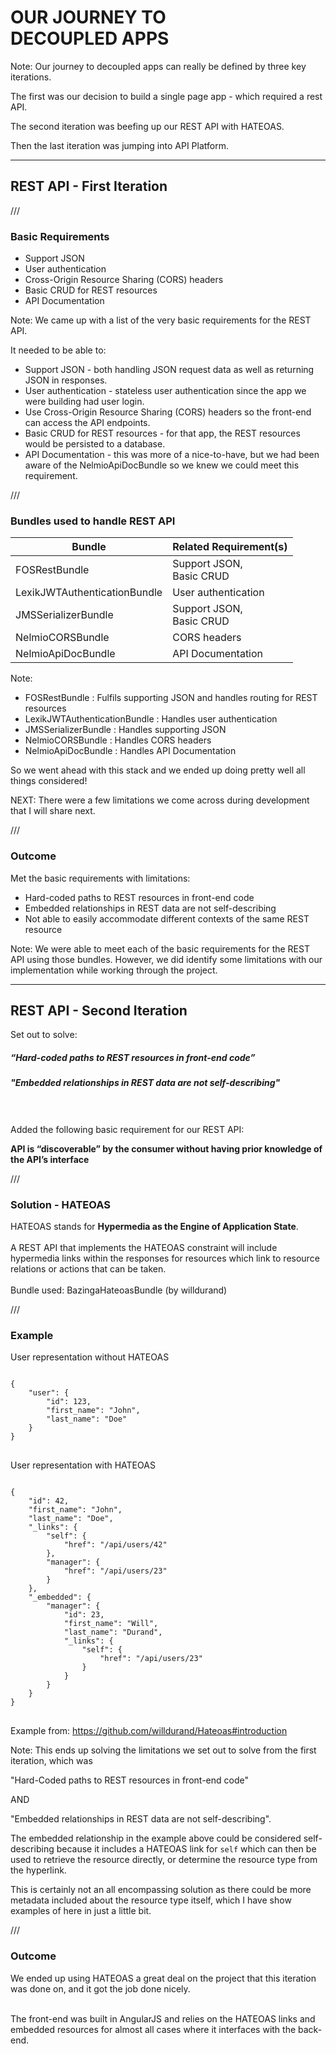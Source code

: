 # OUR JOURNEY TO<br/> DECOUPLED APPS

Note:
Our journey to decoupled apps can really be defined by three key iterations.

The first was our decision to build a single page app - which required a rest API.

The second iteration was beefing up our REST API with HATEOAS.

Then the last iteration was jumping into API Platform. 

---

## REST API - First Iteration

///

### Basic Requirements

- Support JSON
- User authentication
- Cross-Origin Resource Sharing (CORS) headers
- Basic CRUD for REST resources
- API Documentation

Note:
We came up with a list of the very basic requirements for the REST API.

It needed to be able to:

- Support JSON - both handling JSON request data as well as returning JSON in responses.
- User authentication - stateless user authentication since the app we were building had user login.
- Use Cross-Origin Resource Sharing (CORS) headers so the front-end can access the API endpoints.
- Basic CRUD for REST resources - for that app, the REST resources would be persisted to a database. 
- API Documentation - this was more of a nice-to-have, but we had been aware of the NelmioApiDocBundle so we knew we could meet this requirement.

///

### Bundles used to handle REST API

| Bundle | Related Requirement(s) |
|--------|--------------------------|
| FOSRestBundle | Support JSON,<br/>Basic CRUD |
| LexikJWTAuthenticationBundle | User authentication |
| JMSSerializerBundle | Support JSON,<br/>Basic CRUD |
| NelmioCORSBundle | CORS headers |
| NelmioApiDocBundle | API Documentation |

Note:
- FOSRestBundle : Fulfils supporting JSON and handles routing for REST resources
- LexikJWTAuthenticationBundle : Handles user authentication
- JMSSerializerBundle : Handles supporting JSON
- NelmioCORSBundle : Handles CORS headers
- NelmioApiDocBundle : Handles API Documentation

So we went ahead with this stack and we ended up doing pretty well all things considered!

NEXT: There were a few limitations we come across during development that I will share next. 

///

### Outcome

Met the basic requirements with limitations:

- Hard-coded paths to REST resources in front-end code
- Embedded relationships in REST data are not self-describing
- Not able to easily accommodate different contexts of the same REST resource

Note:
We were able to meet each of the basic requirements for the REST API using those bundles. However, we did identify some limitations with our implementation while working through the project.

---

## REST API - Second Iteration

Set out to solve:

##### “Hard-coded paths to REST resources in front-end code”

##### "Embedded relationships in REST data are not self-describing"

<br/><br/>
Added the following basic requirement for our REST API:

**API is “discoverable” by the consumer without having prior knowledge of the API’s interface**

///

### Solution - HATEOAS

HATEOAS stands for **Hypermedia as the Engine of Application State**.
<br/><br/>
A REST API that implements the HATEOAS constraint will include hypermedia links within the responses for resources which link to resource relations or actions that can be taken.
<br/><br/>
Bundle used: BazingaHateoasBundle (by willdurand)

///

### Example

<div class="row">

<div class="col-left">

User representation without HATEOAS

<pre>
<code data-trim>
{
    "user": {
        "id": 123,
        "first_name": "John",
        "last_name": "Doe"
    }
}
</code>
</pre>

</div>

<div class="col-right">

User representation with HATEOAS

<pre>
<code data-trim>
{
    "id": 42,
    "first_name": "John",
    "last_name": "Doe",
    "_links": {
        "self": {
            "href": "/api/users/42"
        },
        "manager": {
            "href": "/api/users/23"
        }
    },
    "_embedded": {
        "manager": {
            "id": 23,
            "first_name": "Will",
            "last_name": "Durand",
            "_links": {
                "self": {
                    "href": "/api/users/23"
                }
            }
        }
    }
}
</code>
</pre>

</div>

</div>

Example from: https://github.com/willdurand/Hateoas#introduction

Note:
This ends up solving the limitations we set out to solve from the first iteration, which was

"Hard-Coded paths to REST resources in front-end code"

AND

"Embedded relationships in REST data are not self-describing".

The embedded relationship in the example above could be considered self-describing because it includes a
HATEOAS link for `self` which can then be used to retrieve the resource directly, or determine the resource type from the hyperlink.

This is certainly not an all encompassing solution as there could be more metadata included about the resource type itself,
which I have show examples of here in just a little bit. 

///

### Outcome

We ended up using HATEOAS a great deal on the project that this iteration was done on, and it got the job done nicely. 
<br/><br/>

The front-end was built in AngularJS and relies on the HATEOAS links and embedded resources for almost all cases where it interfaces with the back-end.  
